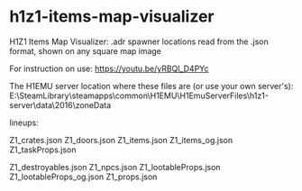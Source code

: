 # h1z1-items-map-visualizer
H1Z1 Items Map Visualizer: .adr spawner locations read from the .json format, shown on any square map image

For instruction on use:
https://youtu.be/yRBQl_D4PYc

The H1EMU server location where these files are (or use your own server's):
E:\SteamLibrary\steamapps\common\H1EMU\H1EmuServerFiles\h1z1-server\data\2016\zoneData

lineups:

Z1_crates.json
Z1_doors.json
Z1_items.json
Z1_items_og.json
Z1_taskProps.json


Z1_destroyables.json
Z1_npcs.json
Z1_lootableProps.json
Z1_lootableProps_og.json
Z1_props.json
